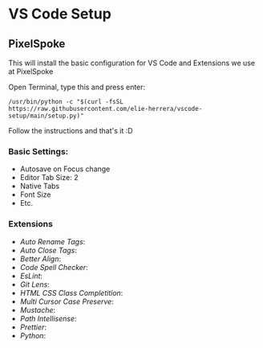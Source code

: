 # VS Code Setup
## PixelSpoke

This will install the basic configuration for VS Code and Extensions we use at PixelSpoke

Open Terminal, type this and press enter:

```shell
/usr/bin/python -c "$(curl -fsSL https://raw.githubusercontent.com/elie-herrera/vscode-setup/main/setup.py)"
```

Follow the instructions and that's it :D

### Basic Settings:

* Autosave on Focus change
* Editor Tab Size: 2
* Native Tabs
* Font Size
* Etc.

### Extensions

* *Auto Rename Tags*:
* *Auto Close Tags*:
* *Better Align*: 
* *Code Spell Checker*: 
* *EsLint*: 
* *Git Lens*:
* *HTML CSS Class Completition*:
* *Multi Cursor Case Preserve*:
* *Mustache*:
* *Path Intellisense*:
* *Prettier*:
* *Python*:
